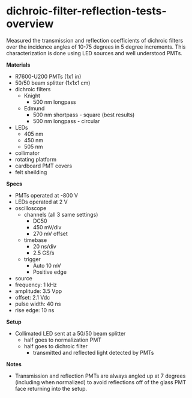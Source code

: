 # dichroic-filter-reflection-tests-overview
Measured the transmission and reflection coefficients of dichroic filters over the incidence angles of 10-75 degrees in 5 degree increments. This characterization is done using LED sources and well understood PMTs.

**Materials**
+ R7600-U200 PMTs (1x1 in)
+ 50/50 beam splitter (1x1x1 cm)
+ dichroic filters
  + Knight
    + 500 nm longpass
  + Edmund
    + 500 nm shortpass - square (best results)
    + 500 nm longpass - circular
+ LEDs
  + 405 nm
  + 450 nm
  + 505 nm  
+ collimator
+ rotating platform
+ cardboard PMT covers
+ felt sheilding

**Specs**
+ PMTs operated at -800 V
+ LEDs operated at 2 V
+ oscilloscope
  + channels (all 3 same settings)
    + DC50
    + 450 mV/div
    + 270 mV offset
  + timebase
    + 20 ns/div
    + 2.5 GS/s
  + trigger
    + Auto 10 mV
    + Positive edge
 + source
  +  frequency: 1 kHz
  +  amplitude: 3.5 Vpp
  +  offset: 2.1 Vdc
  +  pulse width: 40 ns
  +  rise edge: 10 ns

**Setup**
+ Collimated LED sent at a 50/50 beam splitter
  + half goes to normalization PMT
  + half goes to dichroic filter
    + transmitted and reflected light detected by PMTs
 
**Notes**
+ Transmission and reflection PMTs are always angled up at 7 degrees (including when normalized) to avoid reflections off of the glass PMT face returning into the setup. 

